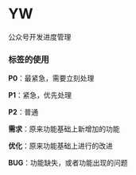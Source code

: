 # YW
公众号开发进度管理

### 标签的使用

**P0**：最紧急，需要立刻处理

**P1**：紧急，优先处理

**P2**：普通

**需求**：原来功能基础上新增加的功能

**优化**：原来功能基础上进行的改进

**BUG**：功能缺失，或者功能出现的问题
